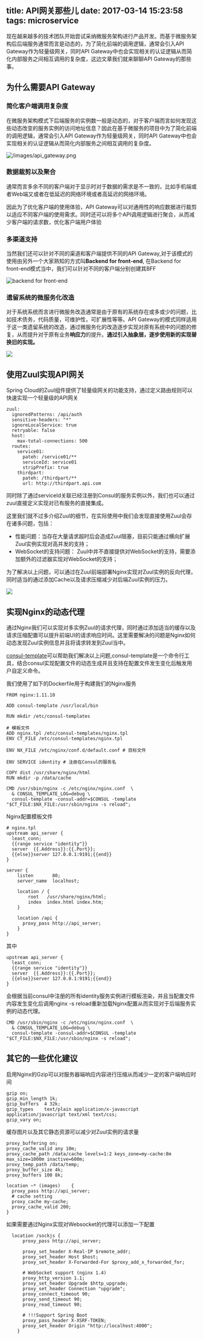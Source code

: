 title: API网关那些儿
date: 2017-03-14 15:23:58
tags: microservice
---

现在越来越多的技术团队开始尝试采纳微服务架构进行产品开发。而基于微服务架构后后端服务通常而言是动态的，为了简化前端的调用逻辑，通常会引入API Gateway作为轻量级网关，同时API Gateway中也会实现相关的认证逻辑从而简化内部服务之间相互调用的复杂度，这边文章我们就来聊聊API Gateway的那些事。

<!-- more -->

## 为什么需要API Gateway

### 简化客户端调用复杂度

在微服务架构模式下后端服务的实例数一般是动态的，对于客户端而言如何发现这些动态改变的服务实例的访问地址信息？因此在基于微服务的项目中为了简化前端的调用逻辑，通常会引入API Gateway作为轻量级网关，同时API Gateway中也会实现相关的认证逻辑从而简化内部服务之间相互调用的复杂度。

![/images/api_gateway.png](/images/api_gateway.png)

### 数据裁剪以及聚合

通常而言多余不同的客户端对于显示时对于数据的需求是不一致的，比如手机端或者Web端又或者在低延迟的网络环境或者高延迟的网络环境。

因此为了优化客户端的使用体验，API Gateway可以对通用性的响应数据进行裁剪以适应不同客户端的使用需求。同时还可以将多个API调用逻辑进行聚合，从而减少客户端的请求数，优化客户端用户体验

### 多渠道支持

当然我们还可以针对不同的渠道和客户端提供不同的API Gateway,对于该模式的使用由另外一个大家熟知的方式叫**Backend for front-end**, 在Backend for front-end模式当中，我们可以针对不同的客户端分别创建其BFF

![backend for front-end](/images/bff.png)

### 遗留系统的微服务化改造

对于系统系统而言进行微服务改造通常是由于原有的系统存在或多或少的问题，比如技术债务，代码质量，可维护性，可扩展性等等。API Gateway的模式同样适用于这一类遗留系统的改造，通过微服务化的改造逐步实现对原有系统中的问题的修复，从而提升对于原有业务**响应力**的提升。**通过引入抽象层，逐步使用新的实现替换旧的实现。**

![](/images/bff-process.png)

## 使用Zuul实现API网关

Spring Cloud的Zuul组件提供了轻量级网关的功能支持，通过定义路由规则可以快速实现一个轻量级的API网关

```
zuul:
  ignoredPatterns: /api/auth
  sensitive-headers: "*"
  ignoreLocalService: true
  retryable: false
  host:
    max-total-connections: 500
  routes:
    service01:
      pateh: /service01/**
      serviceId: service01
      stripPrefix: true
    thirdpart:
      pateh: /thirdpart/**
      url: http://thirdpart.api.com
```

同时除了通过serviceId关联已经注册到Consul的服务实例以外，我们也可以通过zuul直接定义实现对已有服务的直接集成。

这里我们就不过多介绍Zuul的细节，在实际使用中我们会发现直接使用Zuul会存在诸多问题，包括：

 * 性能问题：当存在大量请求超时后会造成Zuul阻塞，目前只能通过横向扩展Zuul实例实现对高并发的支持；
 * WebSocket的支持问题： Zuul中并不直接提供对WebSocket的支持，需要添加额外的过滤器实现对WebSocket的支持；

为了解决以上问题，可以通过在Zuul前端部署Nginx实现对Zuul实例的反向代理，同时适当的通过添加Cache以及请求压缩减少对后端Zuul实例的压力。

![](/images/nginx-with-zuul.png)

## 实现Nginx的动态代理

通过Nginx我们可以实现对多实例Zuul的请求代理，同时通过添加适当的缓存以及请求压缩配置可以提升前端UI的请求响应时间。这里需要解决的问题是Nginx如何动态发现Zuul实例信息并且将请求转发到Zuul当中。

[consul-template](https://github.com/hashicorp/consul-template)可以帮助我们解决以上问题,consul-template是一个命令行工具，结合consul实现配置文件的动态生成并且支持在配置文件发生变化后触发用户自定义命令。

我们使用了如下的Dockerfile用于构建我们的Nginx服务


```
FROM nginx:1.11.10

ADD consul-template /usr/local/bin

RUN mkdir /etc/consul-templates

# 模板文件
ADD nginx.tpl /etc/consul-templates/nginx.tpl
ENV CT_FILE /etc/consul-templates/nginx.tpl

ENV NX_FILE /etc/nginx/conf.d/default.conf # 目标文件

ENV SERVICE identity # 注册在Consul的服务名

COPY dist /usr/share/nginx/html
RUN mkdir -p /data/cache

CMD /usr/sbin/nginx -c /etc/nginx/nginx.conf  \
  & CONSUL_TEMPLATE_LOG=debug \
  consul-template -consul-addr=$CONSUL -template "$CT_FILE:$NX_FILE:/usr/sbin/nginx -s reload";
```

Nginx配置模板文件

```
# nginx.tpl
upstream api_server {
  least_conn;
  {{range service "identity"}}
  server  {{.Address}}:{{.Port}};
  {{else}}server 127.0.0.1:9191;{{end}}
}

server {
    listen       80;
    server_name  localhost;

    location / {
        root   /usr/share/nginx/html;
        index  index.html index.htm;
    }

    location /api {
      proxy_pass http://api_server;
    }
}

```

其中

```
upstream api_server {
  least_conn;
  {{range service "identity"}}
  server  {{.Address}}:{{.Port}};
  {{else}}server 127.0.0.1:9191;{{end}}
}
```

会根据当前consul中注册的所有identity服务实例进行模板渲染，并且当配置文件内容发生变化后调用nginx -s reload重新加载Nginx配置从而实现对于后端服务实例的动态代理。

```
CMD /usr/sbin/nginx -c /etc/nginx/nginx.conf  \
  & CONSUL_TEMPLATE_LOG=debug \
  consul-template -consul-addr=$CONSUL -template "$CT_FILE:$NX_FILE:/usr/sbin/nginx -s reload";
```

## 其它的一些优化建议

启用Nginx的Gzip可以对服务器端响应内容进行压缩从而减少一定的客户端响应时间

```
gzip on;
gzip_min_length 1k;
gzip_buffers  4 32k;
gzip_types    text/plain application/x-javascript application/javascript text/xml text/css;
gzip_vary on;
```

缓存图片以及其它静态资源可以减少对Zuul实例的请求量

```
proxy_buffering on;
proxy_cache_valid any 10m;
proxy_cache_path /data/cache levels=1:2 keys_zone=my-cache:8m max_size=1000m inactive=600m;
proxy_temp_path /data/temp;
proxy_buffer_size 4k;
proxy_buffers 100 8k;

location ~* (images)    {
  proxy_pass http://api_server;
  # cache setting
  proxy_cache my-cache;
  proxy_cache_valid 200;
}

```

如果需要通过Nginx实现对Websocket的代理可以添加一下配置

```
  location /sockjs {
      proxy_pass http://api_server;

      proxy_set_header X-Real-IP $remote_addr;
      proxy_set_header Host $host;
      proxy_set_header X-Forwarded-For $proxy_add_x_forwarded_for;

      # WebSocket support (nginx 1.4)
      proxy_http_version 1.1;
      proxy_set_header Upgrade $http_upgrade;
      proxy_set_header Connection "upgrade";
      proxy_connect_timeout 90;
      proxy_send_timeout 90;
      proxy_read_timeout 90;

      # !!!Support Spring Boot
      proxy_pass_header X-XSRF-TOKEN;
      proxy_set_header Origin "http://localhost:4000";
    }
```
